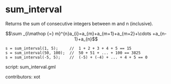 sum_interval
============

Returns the sum of consecutive integers between m and n (inclusive).

$$\sum _{i\mathop {=} m}^{n}a_{i}=a_{m}+a_{m+1}+a_{m+2}+\cdots +a_{n-1}+a_{n}$$

    s = sum_interval(1, 5);     //  1 + 2 + 3 + 4 + 5 == 15
    s = sum_interval(50, 100);  //  50 + 51 + ... + 100 == 3825
    s = sum_interval(-5, 5);    //  (-5) + (-4) + ... + 4 + 5 == 0

script: sum_interval.gml

contributors: xot
